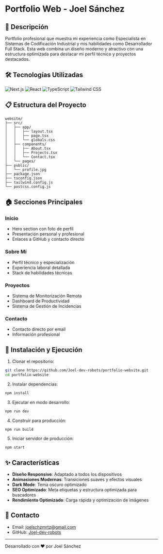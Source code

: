 # Portfolio Web - Joel Sánchez

## 🚀 Descripción
Portfolio profesional que muestra mi experiencia como Especialista en Sistemas de Codificación Industrial y mis habilidades como Desarrollador Full Stack. Esta web combina un diseño moderno y atractivo con una estructura optimizada para destacar mi perfil técnico y proyectos destacados.

## 🛠️ Tecnologías Utilizadas
![Next.js](https://img.shields.io/badge/-Next.js_13-000000?style=flat-square&logo=next.js&logoColor=white)
![React](https://img.shields.io/badge/-React_18-61DAFB?style=flat-square&logo=react&logoColor=black)
![TypeScript](https://img.shields.io/badge/-TypeScript-3178C6?style=flat-square&logo=typescript&logoColor=white)
![Tailwind CSS](https://img.shields.io/badge/-Tailwind_CSS-38B2AC?style=flat-square&logo=tailwind-css&logoColor=white)

## 📋 Estructura del Proyecto
```
website/
├── src/
│   ├── app/
│   │   ├── layout.tsx
│   │   ├── page.tsx
│   │   └── globals.css
│   ├── components/
│   │   ├── About.tsx
│   │   ├── Projects.tsx
│   │   └── Contact.tsx
│   └── pages/
├── public/
│   └── profile.jpg
├── package.json
├── tsconfig.json
├── tailwind.config.js
└── postcss.config.js
```

## 🏠 Secciones Principales

### Inicio
- Hero section con foto de perfil
- Presentación personal y profesional
- Enlaces a GitHub y contacto directo

### Sobre Mí
- Perfil técnico y especialización
- Experiencia laboral detallada
- Stack de habilidades técnicas

### Proyectos
- Sistema de Monitorización Remota
- Dashboard de Productividad
- Sistema de Gestión de Incidencias

### Contacto
- Contacto directo por email
- Información profesional

## 🚀 Instalación y Ejecución

1. Clonar el repositorio:
```bash
git clone https://github.com/Joel-dev-robots/portfolio-website.git
cd portfolio-website
```

2. Instalar dependencias:
```bash
npm install
```

3. Ejecutar en modo desarrollo:
```bash
npm run dev
```

4. Construir para producción:
```bash
npm run build
```

5. Iniciar servidor de producción:
```bash
npm start
```

## ✨ Características

- **Diseño Responsive**: Adaptado a todos los dispositivos
- **Animaciones Modernas**: Transiciones suaves y efectos visuales
- **Dark Mode**: Tema oscuro optimizado
- **SEO Optimizado**: Meta etiquetas y estructura optimizada para buscadores
- **Rendimiento Optimizado**: Carga rápida y optimización de imágenes

## 🤝 Contacto
- Email: joelschzmrtz@gmail.com
- GitHub: [Joel-dev-robots](https://github.com/Joel-dev-robots)

---

Desarrollado con ❤️ por Joel Sánchez